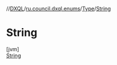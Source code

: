//[DXQL](../../../../index.md)/[ru.council.dxql.enums](../../index.md)/[Type](../index.md)/[String](index.md)

# String

[jvm]\
[String](index.md)
